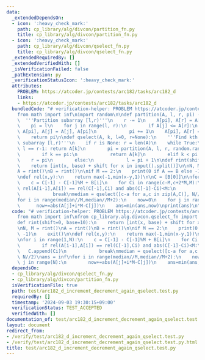 ```yaml
---
data:
  _extendedDependsOn:
  - icon: ':heavy_check_mark:'
    path: cp_library/alg/divcon/partition_fn.py
    title: cp_library/alg/divcon/partition_fn.py
  - icon: ':heavy_check_mark:'
    path: cp_library/alg/divcon/qselect_fn.py
    title: cp_library/alg/divcon/qselect_fn.py
  _extendedRequiredBy: []
  _extendedVerifiedWith: []
  _isVerificationFailed: false
  _pathExtension: py
  _verificationStatusIcon: ':heavy_check_mark:'
  attributes:
    PROBLEM: https://atcoder.jp/contests/arc182/tasks/arc182_d
    links:
    - https://atcoder.jp/contests/arc182/tasks/arc182_d
  bundledCode: "# verification-helper: PROBLEM https://atcoder.jp/contests/arc182/tasks/arc182_d\n\
    from math import inf\nimport random\n\ndef partition(A, l, r, pi) -> int:\n  \
    \  '''Partition subarray [l,r)'''\n    r -= 1\n    A[pi], A[r] = A[r], A[pi]\n\
    \    pi = l\n    for j in range(l, r):\n        if A[j] <= A[r]:\n           \
    \ A[pi], A[j] = A[j], A[pi]\n            pi += 1\n    A[pi], A[r] = A[r], A[pi]\n\
    \    return pi\n\ndef qselect(A, k, l=0, r=None):\n    '''Find kth element in\
    \ subarray [l,r)'''\n    if r is None: r = len(A)\n    while True:\n        if\
    \ l == r-1: return A[k]\n        pi = partition(A, l, r, random.randint(l, r-1))\n\
    \        if k == pi:\n            return A[k]\n        elif k < pi:\n        \
    \    r = pi\n        else:\n            l = pi + 1\n\ndef rint(shift=0, base=10):\n\
    \    return [int(x, base) + shift for x in input().split()]\n\nN, M = rint()\n\
    A = rint()\nB = rint()\n\nif M == 2:\n    print(0 if A == B else -1)\n    exit()\n\
    \ndef rel(x,y):\n    return max(-1,min(x-y,1))\n\nC = [B[0]]\n\nfor i in range(1,N):\n\
    \    c = C[-1] - C[-1]%M + B[i]\n    for Ci in range(c-M,c+2*M,M):\n        if\
    \ rel(A[i-1],A[i]) == rel(C[-1],Ci) and abs(C[-1]-Ci)<M:\n            C.append(Ci)\n\
    \            break\nmedian = qselect([c-a for a,c in zip(A,C)], N//2)\nans = inf\n\
    for i in range(median//M,median//M+2):\n    now=0\n    for j in range(N):\n  \
    \      now+=abs(A[j]+i*M-C[j])\n    ans=min(ans,now)\nprint(ans)\n"
  code: "# verification-helper: PROBLEM https://atcoder.jp/contests/arc182/tasks/arc182_d\n\
    from math import inf\nfrom cp_library.alg.divcon.qselect_fn import qselect\n\n\
    def rint(shift=0, base=10):\n    return [int(x, base) + shift for x in input().split()]\n\
    \nN, M = rint()\nA = rint()\nB = rint()\n\nif M == 2:\n    print(0 if A == B else\
    \ -1)\n    exit()\n\ndef rel(x,y):\n    return max(-1,min(x-y,1))\n\nC = [B[0]]\n\
    \nfor i in range(1,N):\n    c = C[-1] - C[-1]%M + B[i]\n    for Ci in range(c-M,c+2*M,M):\n\
    \        if rel(A[i-1],A[i]) == rel(C[-1],Ci) and abs(C[-1]-Ci)<M:\n         \
    \   C.append(Ci)\n            break\nmedian = qselect([c-a for a,c in zip(A,C)],\
    \ N//2)\nans = inf\nfor i in range(median//M,median//M+2):\n    now=0\n    for\
    \ j in range(N):\n        now+=abs(A[j]+i*M-C[j])\n    ans=min(ans,now)\nprint(ans)"
  dependsOn:
  - cp_library/alg/divcon/qselect_fn.py
  - cp_library/alg/divcon/partition_fn.py
  isVerificationFile: true
  path: test/arc182_d_increment_decrement_again_qselect.test.py
  requiredBy: []
  timestamp: '2024-09-03 19:30:15+09:00'
  verificationStatus: TEST_ACCEPTED
  verifiedWith: []
documentation_of: test/arc182_d_increment_decrement_again_qselect.test.py
layout: document
redirect_from:
- /verify/test/arc182_d_increment_decrement_again_qselect.test.py
- /verify/test/arc182_d_increment_decrement_again_qselect.test.py.html
title: test/arc182_d_increment_decrement_again_qselect.test.py
---
```

